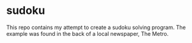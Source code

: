 # sudoku
This repo contains my attempt to create a sudoku solving program. The example was found in the back of a local newspaper, The Metro. 
